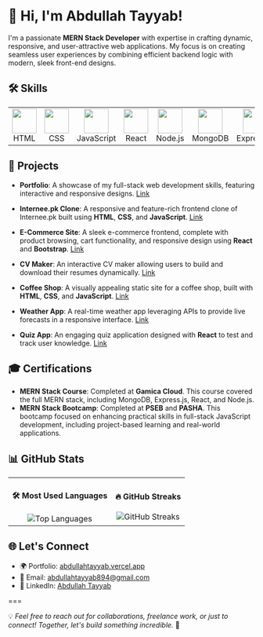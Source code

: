 # 👋 Hi, I'm Abdullah Tayyab!

I'm a passionate **MERN Stack Developer** with expertise in crafting dynamic, responsive, and user-attractive web applications. My focus is on creating seamless user experiences by combining efficient backend logic with modern, sleek front-end designs.

## 🛠️ Skills

<table>
  <tr>
    <td align="center"><img src="https://cdn.jsdelivr.net/gh/devicons/devicon/icons/html5/html5-original-wordmark.svg" width="50"/><br/>HTML</td>
    <td align="center"><img src="https://cdn.jsdelivr.net/gh/devicons/devicon/icons/css3/css3-original-wordmark.svg" width="50"/><br/>CSS</td>
    <td align="center"><img src="https://cdn.jsdelivr.net/gh/devicons/devicon/icons/javascript/javascript-original.svg" width="50"/><br/>JavaScript</td>
    <td align="center"><img src="https://cdn.jsdelivr.net/gh/devicons/devicon/icons/react/react-original-wordmark.svg" width="50"/><br/>React</td>
    <td align="center"><img src="https://cdn.jsdelivr.net/gh/devicons/devicon/icons/nodejs/nodejs-original-wordmark.svg" width="50"/><br/>Node.js</td>
    <td align="center"><img src="https://cdn.jsdelivr.net/gh/devicons/devicon/icons/mongodb/mongodb-original-wordmark.svg" width="50"/><br/>MongoDB</td>
    <td align="center"><img src="https://cdn.jsdelivr.net/gh/devicons/devicon/icons/express/express-original-wordmark.svg" width="50"/><br/>Express.js</td>
    <td align="center"><img src="https://cdn.jsdelivr.net/gh/devicons/devicon/icons/bootstrap/bootstrap-original-wordmark.svg" width="50"/><br/>Bootstrap</td>
    <td align="center"><img src="https://cdn.jsdelivr.net/gh/devicons/devicon/icons/materialui/materialui-original.svg" width="50"/><br/>MUI</td>
    <td align="center"><img src="https://cdn.jsdelivr.net/gh/devicons/devicon/icons/npm/npm-original-wordmark.svg" width="50"/><br/>NPM</td>
    <td align="center"><img src="https://cdn.jsdelivr.net/gh/devicons/devicon/icons/git/git-original.svg" width="50"/><br/>Git</td>
    <td align="center"><img src="https://cdn.jsdelivr.net/gh/devicons/devicon/icons/github/github-original.svg" width="50"/><br/>GitHub</td>
  </tr>
</table>

## 🚀 Projects

- **Portfolio**: A showcase of my full-stack web development skills, featuring interactive and responsive designs.  [Link](https://abdullahtayyab.vercel.app/)
  
- **Internee.pk Clone**: A responsive and feature-rich frontend clone of Internee.pk built using **HTML**, **CSS**, and **JavaScript**. [Link](https://internee-pk-redesign.vercel.app/)

- **E-Commerce Site**: A sleek e-commerce frontend, complete with product browsing, cart functionality, and responsive design using **React** and **Bootstrap**. [Link](https://shopping-dukaan.vercel.app/)

- **CV Maker**: An interactive CV maker allowing users to build and download their resumes dynamically. [Link](https://mycvmaker.vercel.app/)

- **Coffee Shop**: A visually appealing static site for a coffee shop, built with **HTML**, **CSS**, and **JavaScript**. [Link](https://coffee-shoop.vercel.app/)

- **Weather App**: A real-time weather app leveraging APIs to provide live forecasts in a responsive interface. [Link](https://weatheruptodate.vercel.app/)

- **Quiz App**: An engaging quiz application designed with **React** to test and track user knowledge. [Link](https://reactjs-quiz-app-with-timer.netlify.app/)

## 🎓 Certifications

- **MERN Stack Course**: Completed at **Gamica Cloud**. This course covered the full MERN stack, including MongoDB, Express.js, React, and Node.js.
- **MERN Stack Bootcamp**: Completed at **PSEB** and **PASHA**. This bootcamp focused on enhancing practical skills in full-stack JavaScript development, including project-based learning and real-world applications.

## 📊 GitHub Stats

<table>
  <tr>
    <td align="center">
      <h4>🛠️ Most Used Languages</h4>
      <img src="https://github-readme-stats.vercel.app/api/top-langs/?username=ab-tayyab&layout=compact&theme=radical" alt="Top Languages" />
    </td>
    <td align="center">
      <h4>🔥 GitHub Streaks</h4>
      <img src="https://streak-stats.demolab.com/?user=ab-tayyab&theme=radical&hide_border=true" alt="GitHub Streaks" />
    </td>
  </tr>
</table>

## 🌐 Let's Connect

- 🌍 Portfolio: [abdullahtayyab.vercel.app](https://abdullahtayyab.vercel.app)  
- 📧 Email: [abdullahtayyab894@gmail.com](mailto:abdullahtayyab894@gmail.com)  
- 🔗 LinkedIn: [Abdullah Tayyab](https://www.linkedin.com/in/abdullah--tayyab/)  

===

💡 *Feel free to reach out for collaborations, freelance work, or just to connect! Together, let's build something incredible.* 🚀
